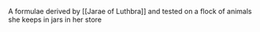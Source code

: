 A formulae derived by [[Jarae of Luthbra]] and tested on a flock of animals she keeps in jars in her store